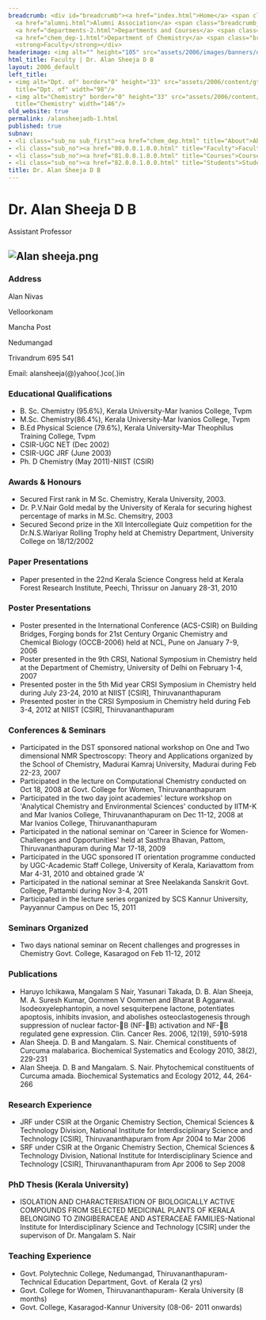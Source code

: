 ```yaml
---
breadcrumb: <div id="breadcrumb"><a href="index.html">Home</a> <span class="breadcrumb_spacer">&gt;</span>
  <a href="alumni.html">Alumni Association</a> <span class="breadcrumb_spacer">&gt;</span>
  <a href="departments-2.html">Departments and Courses</a> <span class="breadcrumb_spacer">&gt;</span>
  <a href="chem_dep-1.html">Department of Chemistry</a> <span class="breadcrumb_spacer">&gt;</span>
  <strong>Faculty</strong></div>
headerimage: <img alt="" height="105" src="assets/2006/images/banners/departments.jpg" width="472"/>
html_title: Faculty | Dr. Alan Sheeja D B
layout: 2006_default
left_title:
- <img alt="Dpt. of" border="0" height="33" src="assets/2006/content/gt/fcb6421c7c62628408190d4ca84029e5.png"
  title="Dpt. of" width="98"/>
- <img alt="Chemistry" border="0" height="33" src="assets/2006/content/gt/7ed40be81a597d79acdb7f2e7ac6bfb9.png"
  title="Chemistry" width="146"/>
old_website: true
permalink: /alansheejadb-1.html
published: true
subnav:
- <li class="sub_no sub_first"><a href="chem_dep.html" title="About">About</a></li>
- <li class="sub_no"><a href="80.0.0.1.0.0.html" title="Faculty">Faculty</a></li>
- <li class="sub_no"><a href="81.0.0.1.0.0.html" title="Courses">Courses</a></li>
- <li class="sub_no"><a href="82.0.0.1.0.0.html" title="Students">Students</a></li>
title: Dr. Alan Sheeja D B
---
```


# Dr. Alan Sheeja D B

Assistant Professor

![Alan sheeja.png](assets/2006/content/assets/2006/images/c1a597490dbf6617d883b1823f231190.png)  
---  
  
### Address

Alan Nivas

Velloorkonam

Mancha Post

Nedumangad

Trivandrum 695 541  
  
Email: alansheeja(@)yahoo(.)co(.)in

### Educational Qualifications

  * B. Sc. Chemistry (95.6%), Kerala University-Mar Ivanios College, Tvpm
  * M.Sc. Chemistry(86.4%), Kerala University-Mar Ivanios College, Tvpm
  * B.Ed Physical Science (79.6%), Kerala University-Mar Theophilus Training College, Tvpm
  * CSIR-UGC NET (Dec 2002)
  * CSIR-UGC JRF (June 2003)
  * Ph. D Chemistry (May 2011)-NIIST (CSIR)

### Awards & Honours

  * Secured First rank in M Sc. Chemistry, Kerala University, 2003.
  * Dr. P.V.Nair Gold medal by the University of Kerala for securing highest percentage of marks in M.Sc. Chemsitry, 2003
  * Secured Second prize in the XII Intercollegiate Quiz competition for the Dr.N.S.Wariyar Rolling Trophy held at Chemistry Department, University College on 18/12/2002

### Paper Presentations

  * Paper presented in the 22nd Kerala Science Congress held at Kerala Forest Research Institute, Peechi, Thrissur on January 28-31, 2010

### Poster Presentations

  * Poster presented in the International Conference (ACS-CSIR) on Building Bridges, Forging bonds for 21st Century Organic Chemistry and Chemical Biology (OCCB-2006) held at NCL, Pune on January 7-9, 2006
  * Poster presented in the 9th CRSI, National Symposium in Chemistry held at the Department of Chemistry, University of Delhi on February 1-4, 2007
  * Presented poster in the 5th Mid year CRSI Symposium in Chemistry held during July 23-24, 2010 at NIIST [CSIR], Thiruvananthapuram
  * Presented poster in the CRSI Symposium in Chemistry held during Feb 3-4, 2012 at NIIST [CSIR], Thiruvananthapuram

### Conferences & Seminars

  * Participated in the DST sponsored national workshop on One and Two dimensional NMR Spectroscopy: Theory and Applications organized by the School of Chemistry, Madurai Kamraj University, Madurai during Feb 22-23, 2007
  * Participated in the lecture on Computational Chemistry conducted on Oct 18, 2008 at Govt. College for Women, Thiruvananthapuram
  * Participated in the two day joint academies' lecture workshop on 'Analytical Chemistry and Environmental Sciences' conducted by IITM-K and Mar Ivanios College, Thiruvananthapuram on Dec 11-12, 2008 at Mar Ivanios College, Thiruvananthapuram
  * Participated in the national seminar on 'Career in Science for Women-Challenges and Opportunities' held at Sasthra Bhavan, Pattom, Thiruvananthapuram during Mar 17-18, 2009
  * Participated in the UGC sponsored IT orientation programme conducted by UGC-Academic Staff College, University of Kerala, Kariavattom from Mar 4-31, 2010 and obtained grade 'A'
  * Participated in the national seminar at Sree Neelakanda Sanskrit Govt. College, Pattambi during Nov 3-4, 2011
  * Participated in the lecture series organized by SCS Kannur University, Payyannur Campus on Dec 15, 2011

### Seminars Organized

  * Two days national seminar on Recent challenges and progresses in Chemistry Govt. College, Kasaragod on Feb 11-12, 2012

### Publications

  * Haruyo Ichikawa, Mangalam S Nair, Yasunari Takada, D. B. Alan Sheeja, M. A. Suresh Kumar, Oommen V Oommen and Bharat B Aggarwal. Isodeoxyelephantopin, a novel sesquiterpene lactone, potentiates apoptosis, inhibits invasion, and abolishes osteoclastogenesis through suppression of nuclear factor-B (NF-B) activation and NF-B regulated gene expression. Clin. Cancer Res. 2006, 12(19), 5910-5918
  * Alan Sheeja. D. B and Mangalam. S. Nair. Chemical constituents of Curcuma malabarica. Biochemical Systematics and Ecology 2010, 38(2), 229-231
  * Alan Sheeja. D. B and Mangalam. S. Nair. Phytochemical constituents of Curcuma amada. Biochemical Systematics and Ecology 2012, 44, 264-266

### Research Experience

  * JRF under CSIR at the Organic Chemistry Section, Chemical Sciences & Technology Division, National Institute for Interdisciplinary Science and Technology [CSIR], Thiruvananthapuram from Apr 2004 to Mar 2006
  * SRF under CSIR at the Organic Chemistry Section, Chemical Sciences & Technology Division, National Institute for Interdisciplinary Science and Technology [CSIR], Thiruvananthapuram from Apr 2006 to Sep 2008

### PhD Thesis (Kerala University)

  * ISOLATION AND CHARACTERISATION OF BIOLOGICALLY ACTIVE COMPOUNDS FROM SELECTED MEDICINAL PLANTS OF KERALA BELONGING TO ZINGIBERACEAE AND ASTERACEAE FAMILIES-National Institute for Interdisciplinary Science and Technology [CSIR] under the supervison of Dr. Mangalam S. Nair

### Teaching Experience

  * Govt. Polytechnic College, Nedumangad, Thiruvananthapuram-Technical Education Department, Govt. of Kerala (2 yrs)
  * Govt. College for Women, Thiruvananthapuram- Kerala University (8 months)
  * Govt. College, Kasaragod-Kannur University (08-06- 2011 onwards)